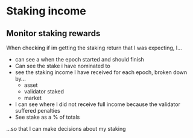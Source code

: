 # Staking income

## Monitor staking rewards
When checking if im getting the staking return that I was expecting, I... 

- can see a when the epoch started and should finish 
- Can see the stake i have nominated to 
- see the staking income I have received for each epoch, broken down by...
  - asset
  - validator staked
  - market 
- I can see where I did not receive full income because the validator suffered penalties 
- See stake as a % of totals

...so that I can make decisions about my staking
